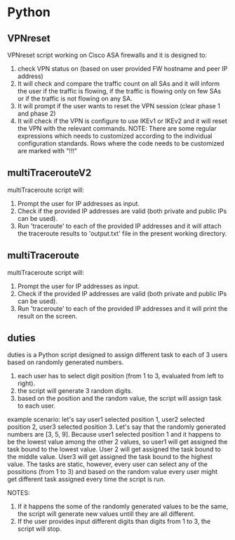 # Python

## VPNreset

VPNreset script working on Cisco ASA firewalls and it is designed to:
1. check VPN status on (based on user provided FW hostname and peer IP address) 
2. It will check and compare the traffic count on all SAs and it will inform the user if the traffic is flowing, if the traffic is flowing only on few SAs or if the traffic is not flowing on any SA. 
3. It will prompt if the user wants to reset the VPN session (clear phase 1 and phase 2) 
4. It will check if the VPN is configure to use IKEv1 or IKEv2 and it will reset the VPN with the relevant commands. 
NOTE: There are some regular expressions which needs to customized according to the individual configuration standards. Rows where the code needs to be customized are marked with "!!!"

## multiTracerouteV2

multiTraceroute script will: 
1. Prompt the user for IP addresses as input.
2. Check if the provided IP addresses are valid (both private and public IPs can be used).
3. Run 'traceroute' to each of the provided IP addresses and it will attach the traceroute results to 'output.txt' file in the present working directory.

## multiTraceroute

multiTraceroute script will: 
1. Prompt the user for IP addresses as input.
2. Check if the provided IP addresses are valid (both private and public IPs can be used).
3. Run 'traceroute' to each of the provided IP addresses and it will print the result on the screen.

## duties

duties is a Python script designed to assign different task to each of 3 users based on randomly generated numbers. 
1. each user has to select digit position (from 1 to 3, evaluated from left to right).
2. the script will generate 3 random digits.
3. based on the position and the random value, the script will assign task to each user. 

  example scenario: let's say user1 selected position 1, user2 selected position 2, user3 selected position 3. Let's say that the randomly generated numbers are [3,   5, 9]. Because user1 selected position 1 and it happens to be the lowest value among the other 2 values, so user1 will get assigned the task bound to the lowest     value. User 2 will get assigned the task bound to the middle value. User3 will get assigned the task bound to the highest value. 
  The tasks are static, however, every user can select any of the possitions (from 1 to 3) and based on the random value every user might get different task           assigned every time the script is run.
  
  NOTES: 
  1. If it happens the some of the randomly generated values to be the same, the script will generate new values untill they are all different. 
  2. If the user provides input different digits than digits from 1 to 3, the script will stop.
